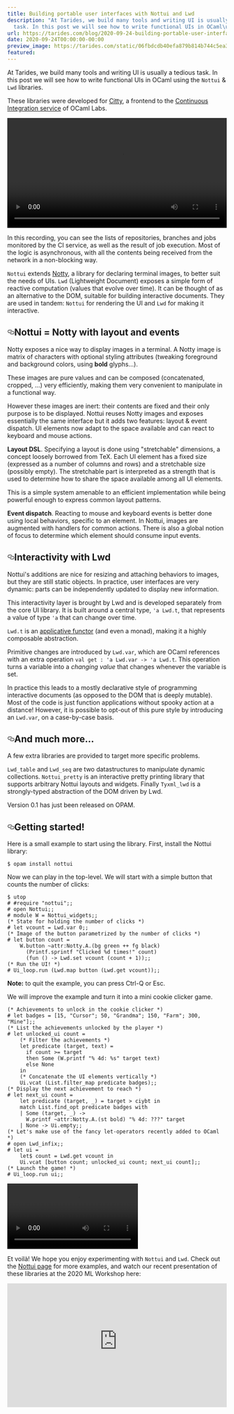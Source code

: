```yaml
---
title: Building portable user interfaces with Nottui and Lwd
description: "At Tarides, we build many tools and writing UI is usually a tedious
  task. In this post we will see how to write functional UIs in OCaml\u2026"
url: https://tarides.com/blog/2020-09-24-building-portable-user-interfaces-with-nottui-and-lwd
date: 2020-09-24T00:00:00-00:00
preview_image: https://tarides.com/static/06fbdcdb40efa879b814b744c5ea3fbf/fcfee/nottui-rain.png
featured:
---
```


<p>At Tarides, we build many tools and writing UI is usually a tedious task. In this post we will see how to write functional UIs in OCaml using the <code>Nottui</code> &#x26; <code>Lwd</code> libraries.</p>
<p>These libraries were developed for <a href="https://github.com/ocurrent/citty">Citty</a>, a frontend to the <a href="https://github.com/ocurrent/ocaml-ci">Continuous Integration service</a> of OCaml Labs.</p>
<div>
  <video controls width="100%">
    <source src="./nottui-citty.mp4" type="video/mp4" />
    <source src="./nottui-citty.webm" type="video/webm;codecs=vp9" />
  </video>
</div>
<p>In this recording, you can see the lists of repositories, branches and jobs monitored by the CI service, as well as the result of job execution. Most of the logic is asynchronous, with all the contents being received from the network in a non-blocking way.</p>
<p><code>Nottui</code> extends <a href="https://github.com/pqwy/notty">Notty</a>, a library for declaring terminal images, to better suit the needs of UIs. <code>Lwd</code> (Lightweight Document) exposes a simple form of reactive computation (values that evolve over time). It can be thought of as an alternative to the DOM, suitable for building interactive documents.
They are used in tandem: <code>Nottui</code> for rendering the UI and <code>Lwd</code> for making it interactive.</p>
<h2 id="nottui--notty-with-layout-and-events" style="position:relative;"><a href="#nottui--notty-with-layout-and-events" aria-label="nottui  notty with layout and events permalink" class="anchor before"><svg aria-hidden="true" focusable="false" height="16" version="1.1" viewBox="0 0 16 16" width="16"><path fill-rule="evenodd" d="M4 9h1v1H4c-1.5 0-3-1.69-3-3.5S2.55 3 4 3h4c1.45 0 3 1.69 3 3.5 0 1.41-.91 2.72-2 3.25V8.59c.58-.45 1-1.27 1-2.09C10 5.22 8.98 4 8 4H4c-.98 0-2 1.22-2 2.5S3 9 4 9zm9-3h-1v1h1c1 0 2 1.22 2 2.5S13.98 12 13 12H9c-.98 0-2-1.22-2-2.5 0-.83.42-1.64 1-2.09V6.25c-1.09.53-2 1.84-2 3.25C6 11.31 7.55 13 9 13h4c1.45 0 3-1.69 3-3.5S14.5 6 13 6z"></path></svg></a>Nottui = Notty with layout and events</h2>
<p>Notty exposes a nice way to display images in a terminal. A Notty image is matrix of characters with optional styling attributes (tweaking foreground and background colors, using <strong>bold</strong> glyphs...).</p>
<p>These images are pure values and can be composed (concatenated, cropped, ...) very efficiently, making them very convenient to manipulate in a functional way.</p>
<p>However these images are inert: their contents are fixed and their only purpose is to be displayed. Nottui reuses Notty images and exposes essentially the same interface but it adds two features: layout &#x26; event dispatch. UI elements now adapt to the space available and can react to keyboard and mouse actions.</p>
<p><strong>Layout DSL</strong>. Specifying a layout is done using "stretchable" dimensions, a concept loosely borrowed from TeX. Each UI element has a fixed size (expressed as a number of columns and rows) and a stretchable size (possibly empty). The stretchable part is interpreted as a strength that is used to determine how to share the space available among all UI elements.</p>
<p>This is a simple system amenable to an efficient implementation while being powerful enough to express common layout patterns.</p>
<p><strong>Event dispatch</strong>. Reacting to mouse and keyboard events is better done using local behaviors, specific to an element. In Nottui, images are augmented with handlers for common actions. There is also a global notion of focus to determine which element should consume input events.</p>
<h2 id="interactivity-with-lwd" style="position:relative;"><a href="#interactivity-with-lwd" aria-label="interactivity with lwd permalink" class="anchor before"><svg aria-hidden="true" focusable="false" height="16" version="1.1" viewBox="0 0 16 16" width="16"><path fill-rule="evenodd" d="M4 9h1v1H4c-1.5 0-3-1.69-3-3.5S2.55 3 4 3h4c1.45 0 3 1.69 3 3.5 0 1.41-.91 2.72-2 3.25V8.59c.58-.45 1-1.27 1-2.09C10 5.22 8.98 4 8 4H4c-.98 0-2 1.22-2 2.5S3 9 4 9zm9-3h-1v1h1c1 0 2 1.22 2 2.5S13.98 12 13 12H9c-.98 0-2-1.22-2-2.5 0-.83.42-1.64 1-2.09V6.25c-1.09.53-2 1.84-2 3.25C6 11.31 7.55 13 9 13h4c1.45 0 3-1.69 3-3.5S14.5 6 13 6z"></path></svg></a>Interactivity with Lwd</h2>
<p>Nottui's additions are nice for resizing and attaching behaviors to images, but they are still static objects. In practice, user interfaces are very dynamic: parts can be independently updated to display new information.</p>
<p>This interactivity layer is brought by Lwd and is developed separately from the core UI library. It is built around a central type, <code>'a Lwd.t</code>, that represents a value of type <code>'a</code> that can change over time.</p>
<p><code>Lwd.t</code> is an <a href="https://en.wikipedia.org/wiki/Applicative_functor">applicative functor</a> (and even a monad), making it a highly composable abstraction.</p>
<p>Primitive changes are introduced by <code>Lwd.var</code>, which are OCaml references with an extra operation <code>val get : 'a Lwd.var -> 'a Lwd.t</code>. This operation turns a variable into a <em>changing value</em> that changes whenever the variable is set.</p>
<p>In practice this leads to a mostly declarative style of programming interactive documents (as opposed to the DOM that is deeply mutable). Most of the code is just function applications without spooky action at a distance! However, it is possible to opt-out of this pure style by introducing an <code>Lwd.var</code>, on a case-by-case basis.</p>
<h2 id="and-much-more" style="position:relative;"><a href="#and-much-more" aria-label="and much more permalink" class="anchor before"><svg aria-hidden="true" focusable="false" height="16" version="1.1" viewBox="0 0 16 16" width="16"><path fill-rule="evenodd" d="M4 9h1v1H4c-1.5 0-3-1.69-3-3.5S2.55 3 4 3h4c1.45 0 3 1.69 3 3.5 0 1.41-.91 2.72-2 3.25V8.59c.58-.45 1-1.27 1-2.09C10 5.22 8.98 4 8 4H4c-.98 0-2 1.22-2 2.5S3 9 4 9zm9-3h-1v1h1c1 0 2 1.22 2 2.5S13.98 12 13 12H9c-.98 0-2-1.22-2-2.5 0-.83.42-1.64 1-2.09V6.25c-1.09.53-2 1.84-2 3.25C6 11.31 7.55 13 9 13h4c1.45 0 3-1.69 3-3.5S14.5 6 13 6z"></path></svg></a>And much more...</h2>
<p>A few extra libraries are provided to target more specific problems.</p>
<p><code>Lwd_table</code> and <code>Lwd_seq</code> are two datastructures to manipulate dynamic collections. <code>Nottui_pretty</code> is an interactive pretty printing library that supports arbitrary Nottui layouts and widgets. Finally <code>Tyxml_lwd</code> is a strongly-typed abstraction of the DOM driven by Lwd.</p>
<p>Version 0.1 has just been released on OPAM.</p>
<h2 id="getting-started" style="position:relative;"><a href="#getting-started" aria-label="getting started permalink" class="anchor before"><svg aria-hidden="true" focusable="false" height="16" version="1.1" viewBox="0 0 16 16" width="16"><path fill-rule="evenodd" d="M4 9h1v1H4c-1.5 0-3-1.69-3-3.5S2.55 3 4 3h4c1.45 0 3 1.69 3 3.5 0 1.41-.91 2.72-2 3.25V8.59c.58-.45 1-1.27 1-2.09C10 5.22 8.98 4 8 4H4c-.98 0-2 1.22-2 2.5S3 9 4 9zm9-3h-1v1h1c1 0 2 1.22 2 2.5S13.98 12 13 12H9c-.98 0-2-1.22-2-2.5 0-.83.42-1.64 1-2.09V6.25c-1.09.53-2 1.84-2 3.25C6 11.31 7.55 13 9 13h4c1.45 0 3-1.69 3-3.5S14.5 6 13 6z"></path></svg></a>Getting started!</h2>
<p>Here is a small example to start using the library. First, install the Nottui library:</p>
<div class="gatsby-highlight" data-language="sh"><pre class="language-sh"><code class="language-sh">$ opam install nottui</code></pre></div>
<p>Now we can play in the top-level. We will start with a simple button that counts the number of clicks:</p>
<div class="gatsby-highlight" data-language="ocaml"><pre class="language-ocaml"><code class="language-ocaml"><span class="token operator">$</span> utop
# <span class="token directive important">#require</span> <span class="token string">"nottui"</span><span class="token punctuation">;</span><span class="token punctuation">;</span>
# <span class="token keyword">open</span> <span class="token module variable">Nottui</span><span class="token punctuation">;</span><span class="token punctuation">;</span>
# <span class="token keyword">module</span> W <span class="token operator">=</span> <span class="token module variable">Nottui_widgets</span><span class="token punctuation">;</span><span class="token punctuation">;</span>
<span class="token comment">(* State for holding the number of clicks *)</span>
# <span class="token keyword">let</span> vcount <span class="token operator">=</span> <span class="token module variable">Lwd</span><span class="token punctuation">.</span>var <span class="token number">0</span><span class="token punctuation">;</span><span class="token punctuation">;</span>
<span class="token comment">(* Image of the button parametrized by the number of clicks *)</span>
# <span class="token keyword">let</span> button count <span class="token operator">=</span>
    W<span class="token punctuation">.</span>button <span class="token label function">~attr</span><span class="token punctuation">:</span><span class="token module variable">Notty</span><span class="token punctuation">.</span>A<span class="token punctuation">.</span><span class="token punctuation">(</span>bg green <span class="token operator">++</span> fg black<span class="token punctuation">)</span>
      <span class="token punctuation">(</span><span class="token module variable">Printf</span><span class="token punctuation">.</span>sprintf <span class="token string">"Clicked %d times!"</span> count<span class="token punctuation">)</span>
      <span class="token punctuation">(</span><span class="token keyword">fun</span> <span class="token punctuation">(</span><span class="token punctuation">)</span> <span class="token operator">-></span> <span class="token module variable">Lwd</span><span class="token punctuation">.</span>set vcount <span class="token punctuation">(</span>count <span class="token operator">+</span> <span class="token number">1</span><span class="token punctuation">)</span><span class="token punctuation">)</span><span class="token punctuation">;</span><span class="token punctuation">;</span>
<span class="token comment">(* Run the UI! *)</span>
# <span class="token module variable">Ui_loop</span><span class="token punctuation">.</span>run <span class="token punctuation">(</span><span class="token module variable">Lwd</span><span class="token punctuation">.</span>map button <span class="token punctuation">(</span><span class="token module variable">Lwd</span><span class="token punctuation">.</span>get vcount<span class="token punctuation">)</span><span class="token punctuation">)</span><span class="token punctuation">;</span><span class="token punctuation">;</span></code></pre></div>
<p><strong>Note:</strong> to quit the example, you can press Ctrl-Q or Esc.</p>
<p>We will improve the example and turn it into a mini cookie clicker game.</p>
<div class="gatsby-highlight" data-language="ocaml"><pre class="language-ocaml"><code class="language-ocaml"><span class="token comment">(* Achievements to unlock in the cookie clicker *)</span>
# <span class="token keyword">let</span> badges <span class="token operator">=</span> <span class="token punctuation">[</span><span class="token number">15</span><span class="token punctuation">,</span> <span class="token string">"Cursor"</span><span class="token punctuation">;</span> <span class="token number">50</span><span class="token punctuation">,</span> <span class="token string">"Grandma"</span><span class="token punctuation">;</span> <span class="token number">150</span><span class="token punctuation">,</span> <span class="token string">"Farm"</span><span class="token punctuation">;</span> <span class="token number">300</span><span class="token punctuation">,</span> <span class="token string">"Mine"</span><span class="token punctuation">]</span><span class="token punctuation">;</span><span class="token punctuation">;</span>
<span class="token comment">(* List the achievements unlocked by the player *)</span>
# <span class="token keyword">let</span> unlocked_ui count <span class="token operator">=</span>
    <span class="token comment">(* Filter the achievements *)</span>
    <span class="token keyword">let</span> predicate <span class="token punctuation">(</span>target<span class="token punctuation">,</span> text<span class="token punctuation">)</span> <span class="token operator">=</span>
      <span class="token keyword">if</span> count <span class="token operator">>=</span> target
      <span class="token keyword">then</span> <span class="token module variable">Some</span> <span class="token punctuation">(</span>W<span class="token punctuation">.</span>printf <span class="token string">"% 4d: %s"</span> target text<span class="token punctuation">)</span>
      <span class="token keyword">else</span> <span class="token module variable">None</span>
    <span class="token keyword">in</span>
    <span class="token comment">(* Concatenate the UI elements vertically *)</span>
    <span class="token module variable">Ui</span><span class="token punctuation">.</span>vcat <span class="token punctuation">(</span><span class="token module variable">List</span><span class="token punctuation">.</span>filter_map predicate badges<span class="token punctuation">)</span><span class="token punctuation">;</span><span class="token punctuation">;</span>
<span class="token comment">(* Display the next achievement to reach *)</span>
# <span class="token keyword">let</span> next_ui count <span class="token operator">=</span>
    <span class="token keyword">let</span> predicate <span class="token punctuation">(</span>target<span class="token punctuation">,</span> <span class="token punctuation">_</span><span class="token punctuation">)</span> <span class="token operator">=</span> target <span class="token operator">></span> ciybt <span class="token keyword">in</span>
    <span class="token keyword">match</span> <span class="token module variable">List</span><span class="token punctuation">.</span>find_opt predicate badges <span class="token keyword">with</span>
    <span class="token operator">|</span> <span class="token module variable">Some</span> <span class="token punctuation">(</span>target<span class="token punctuation">,</span> <span class="token punctuation">_</span><span class="token punctuation">)</span> <span class="token operator">-></span>
      W<span class="token punctuation">.</span>printf <span class="token label function">~attr</span><span class="token punctuation">:</span><span class="token module variable">Notty</span><span class="token punctuation">.</span>A<span class="token punctuation">.</span><span class="token punctuation">(</span>st bold<span class="token punctuation">)</span> <span class="token string">"% 4d: ???"</span> target
    <span class="token operator">|</span> <span class="token module variable">None</span> <span class="token operator">-></span> <span class="token module variable">Ui</span><span class="token punctuation">.</span>empty<span class="token punctuation">;</span><span class="token punctuation">;</span>
<span class="token comment">(* Let's make use of the fancy let-operators recently added to OCaml *)</span>
# <span class="token keyword">open</span> <span class="token module variable">Lwd_infix</span><span class="token punctuation">;</span><span class="token punctuation">;</span>
# <span class="token keyword">let</span> ui <span class="token operator">=</span>
    <span class="token keyword">let</span><span class="token operator">$</span> count <span class="token operator">=</span> <span class="token module variable">Lwd</span><span class="token punctuation">.</span>get vcount <span class="token keyword">in</span>
    <span class="token module variable">Ui</span><span class="token punctuation">.</span>vcat <span class="token punctuation">[</span>button count<span class="token punctuation">;</span> unlocked_ui count<span class="token punctuation">;</span> next_ui count<span class="token punctuation">]</span><span class="token punctuation">;</span><span class="token punctuation">;</span>
<span class="token comment">(* Launch the game! *)</span>
# <span class="token module variable">Ui_loop</span><span class="token punctuation">.</span>run ui<span class="token punctuation">;</span><span class="token punctuation">;</span></code></pre></div>
<div>
  <video controls>
    <source src="./nottui-cookie-clicker.mp4" type="video/mp4" />
    <source src="./nottui-cookie-clicker.webm" type="video/webm;codecs=vp9" />
  </video>
</div>
<p>Et voilà! We hope you enjoy experimenting with <code>Nottui</code> and <code>Lwd</code>. Check out the <a href="https://github.com/let-def/lwd/tree/master/lib/nottui">Nottui page</a> for more examples, and watch our recent presentation of these libraries at the 2020 ML Workshop here:</p>
<div style="position: relative; width: 100%; height: 0; padding-bottom: 56.25%">
  <iframe
    style="position: absolute; width: 100%; height: 100%; left: 0; right: 0"
    src="https://www.youtube-nocookie.com/embed/w7jc35kgBZE" frameborder="0"
    allow="accelerometer; autoplay; encrypted-media; gyroscope; picture-in-picture"
    allowfullscreen>
  </iframe>
</div>
